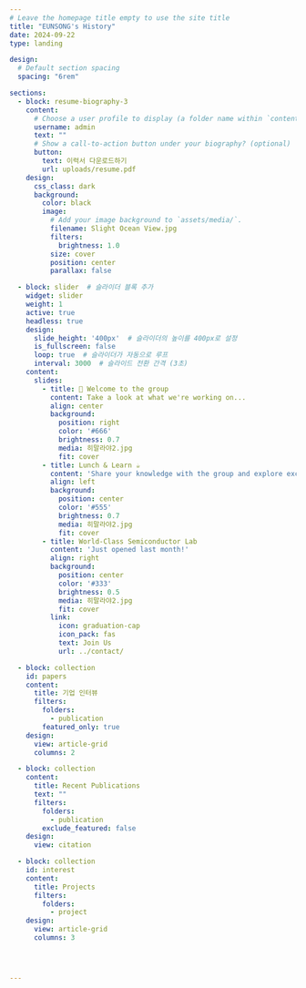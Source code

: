 ```yaml
---
# Leave the homepage title empty to use the site title
title: "EUNSONG's History"
date: 2024-09-22
type: landing

design:
  # Default section spacing
  spacing: "6rem"

sections:
  - block: resume-biography-3
    content:
      # Choose a user profile to display (a folder name within `content/authors/`)
      username: admin
      text: ""
      # Show a call-to-action button under your biography? (optional)
      button:
        text: 이력서 다운로드하기
        url: uploads/resume.pdf
    design:
      css_class: dark
      background:
        color: black
        image:
          # Add your image background to `assets/media/`.
          filename: Slight Ocean View.jpg
          filters:
            brightness: 1.0
          size: cover
          position: center
          parallax: false

  - block: slider  # 슬라이더 블록 추가
    widget: slider
    weight: 1
    active: true
    headless: true
    design:
      slide_height: '400px'  # 슬라이더의 높이를 400px로 설정
      is_fullscreen: false
      loop: true  # 슬라이더가 자동으로 루프
      interval: 3000  # 슬라이드 전환 간격 (3초)
    content:
      slides:
        - title: 👋 Welcome to the group
          content: Take a look at what we're working on...
          align: center
          background:
            position: right
            color: '#666'
            brightness: 0.7
            media: 히말라야2.jpg
            fit: cover
        - title: Lunch & Learn ☕️
          content: 'Share your knowledge with the group and explore exciting new topics together!'
          align: left
          background:
            position: center
            color: '#555'
            brightness: 0.7
            media: 히말라야2.jpg
            fit: cover
        - title: World-Class Semiconductor Lab
          content: 'Just opened last month!'
          align: right
          background:
            position: center
            color: '#333'
            brightness: 0.5
            media: 히말라야2.jpg
            fit: cover
          link:
            icon: graduation-cap
            icon_pack: fas
            text: Join Us
            url: ../contact/

  - block: collection
    id: papers
    content:
      title: 기업 인터뷰
      filters:
        folders:
          - publication
        featured_only: true
    design:
      view: article-grid
      columns: 2

  - block: collection
    content:
      title: Recent Publications
      text: ""
      filters:
        folders:
          - publication
        exclude_featured: false
    design:
      view: citation

  - block: collection
    id: interest
    content:
      title: Projects
      filters:
        folders:
          - project
    design:
      view: article-grid
      columns: 3




---
```


